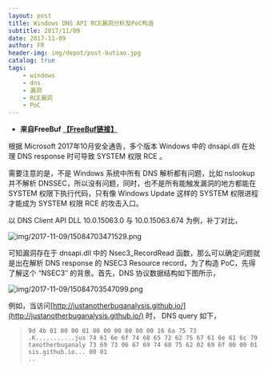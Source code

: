 ```yaml
---
layout: post
title: Windows DNS API RCE漏洞分析及PoC构造
subtitle: 2017/11/09
date: 2017-11-09
author: FR
header-img: img/depot/post-butiao.jpg
catalog: true
tags:
    - windows
    - dns
    - 漏洞
    - RCE漏洞
    - PoC
---
```


- **来自FreeBuf [【FreeBuf链接】](http://www.freebuf.com/vuls/151050.html)**  

根据 Microsoft 2017年10月安全通告，多个版本 Windows 中的 dnsapi.dll 在处理 DNS response 时可导致 SYSTEM 权限 RCE 。

需要注意的是，不是 Windows 系统中所有 DNS 解析都有问题，比如 nslookup 并不解析 DNSSEC，所以没有问题，同时，也不是所有能触发漏洞的地方都能在 SYSTEM 权限下执行代码，只有像 Windows Update 这样的 SYSTEM 权限进程才能成为 SYSTEM 权限 RCE 的攻击入口。

以 DNS Client API DLL 10.0.15063.0 与 10.0.15063.674 为例，补丁对比，

![img/2017-11-09/15084703471529.png](http://image.3001.net/images/20171020/15084703471529.png)

可知漏洞存在于 dnsapi.dll 中的 Nsec3_RecordRead 函数，那么可以确定问题就是出在解析 DNS response 的 NSEC3 Resource record，为了构造 PoC，先得了解这个 “NSEC3″ 的背景。首先，DNS 协议数据结构如下图所示，

![img/2017-11-09/15084703547099.png](http://image.3001.net/images/20171020/15084703547099.png)

例如，当访问[http://justanotherbuganalysis.github.io/](http://justanotherbuganalysis.github.io/) 时， DNS query 如下，

>`9d 4b 01 00 00 01 00 00 00 00 00 00 16 6a 75 73  .K...........jus
 74 61 6e 6f 74 68 65 72 62 75 67 61 6e 61 6c 79  tanotherbuganaly
 73 69 73 06 67 69 74 68 75 62 02 69 6f 00 00 01  sis.github.io...
 00 01                                            ..              `
